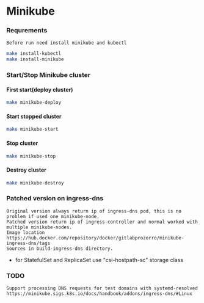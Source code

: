 # Minikube

### Requrements
    Before run need install minikube and kubectl

```sh
make install-kubectl
make install-minikube
```
### Start/Stop Minikube cluster

#### First start(deploy cluster)
```sh
make minikube-deploy
```
#### Start stopped cluster 
```sh
make minikube-start
```
#### Stop cluster
```sh
make minikube-stop
```
#### Destroy cluster
```sh
make minikube-destroy
```

### Patched version on ingress-dns
    Original version always return ip of ingress-dns pod, this is no problem if used one minikube-node.  
    Patched version return ip of ingress-controller and normal worked with multiple minikube-nodes.  
    Image location https://hub.docker.com/repository/docker/gitlabprozorro/minikube-ingress-dns/tags  
    Sources in build-ingress-dns directory.  

* for StatefulSet and ReplicaSet use "csi-hostpath-sc" storage class

### TODO
    Support processing DNS requests for test domains with systemd-resolved
    https://minikube.sigs.k8s.io/docs/handbook/addons/ingress-dns/#Linux




